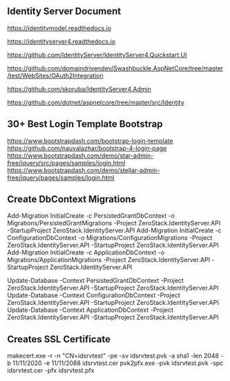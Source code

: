 ﻿
## Identity Server Document

https://identitymodel.readthedocs.io

https://identityserver4.readthedocs.io

https://github.com/IdentityServer/IdentityServer4.Quickstart.UI

https://github.com/domaindrivendev/Swashbuckle.AspNetCore/tree/master/test/WebSites/OAuth2Integration

https://github.com/skoruba/IdentityServer4.Admin

https://github.com/dotnet/aspnetcore/tree/master/src/Identity

## 30+ Best Login Template Bootstrap 

https://www.bootstrapdash.com/bootstrap-login-template
https://github.com/nauvalazhar/bootstrap-4-login-page
https://www.bootstrapdash.com/demo/star-admin-free/jquery/src/pages/samples/login.html
https://www.bootstrapdash.com/demo/stellar-admin-free/jquery/pages/samples/login.html

## Create DbContext Migrations

Add-Migration InitialCreate -c PersistedGrantDbContext -o Migrations/PersistedGrantMigrations -Project ZeroStack.IdentityServer.API -StartupProject ZeroStack.IdentityServer.API
Add-Migration InitialCreate -c ConfigurationDbContext -o Migrations/ConfigurationMigrations -Project ZeroStack.IdentityServer.API -StartupProject ZeroStack.IdentityServer.API
Add-Migration InitialCreate -c ApplicationDbContext -o Migrations/ApplicationMigrations -Project ZeroStack.IdentityServer.API -StartupProject ZeroStack.IdentityServer.API

Update-Database -Context PersistedGrantDbContext -Project ZeroStack.IdentityServer.API -StartupProject ZeroStack.IdentityServer.API
Update-Database -Context ConfigurationDbContext -Project ZeroStack.IdentityServer.API -StartupProject ZeroStack.IdentityServer.API
Update-Database -Context ApplicationDbContext -Project ZeroStack.IdentityServer.API -StartupProject ZeroStack.IdentityServer.API

## Creates SSL Certificate

makecert.exe -r -n "CN=idsrvtest" -pe -sv idsrvtest.pvk -a sha1 -len 2048 -b 11/11/2020 -e 11/11/2088 idsrvtest.cer
pvk2pfx.exe -pvk idsrvtest.pvk -spc idsrvtest.cer -pfx idsrvtest.pfx
